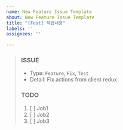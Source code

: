 ```yaml
---
name: New Feature Issue Template
about: New Feature Issue Template
title: "[Feat] 작업내용"
labels: ''
assignees: ''

---
```


> ### ISSUE
> * Type: `Feature`, `Fix`, `Test`
> * Detail: Fix actions from client redux
> 
> ### TODO
> 1. [ ]  Job1
> 2. [ ]  Job2
> 3. [ ]  Job3
>

